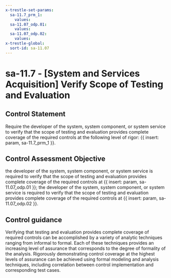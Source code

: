 ```yaml
---
x-trestle-set-params:
  sa-11.7_prm_1:
    values:
  sa-11.07_odp.01:
    values:
  sa-11.07_odp.02:
    values:
x-trestle-global:
  sort-id: sa-11.07
---
```


# sa-11.7 - \[System and Services Acquisition\] Verify Scope of Testing and Evaluation

## Control Statement

Require the developer of the system, system component, or system service to verify that the scope of testing and evaluation provides complete coverage of the required controls at the following level of rigor: {{ insert: param, sa-11.7_prm_1 }}.

## Control Assessment Objective

the developer of the system, system component, or system service is required to verify that the scope of testing and evaluation provides complete coverage of the required controls at {{ insert: param, sa-11.07_odp.01 }};
the developer of the system, system component, or system service is required to verify that the scope of testing and evaluation provides complete coverage of the required controls at {{ insert: param, sa-11.07_odp.02 }}.

## Control guidance

Verifying that testing and evaluation provides complete coverage of required controls can be accomplished by a variety of analytic techniques ranging from informal to formal. Each of these techniques provides an increasing level of assurance that corresponds to the degree of formality of the analysis. Rigorously demonstrating control coverage at the highest levels of assurance can be achieved using formal modeling and analysis techniques, including correlation between control implementation and corresponding test cases.
